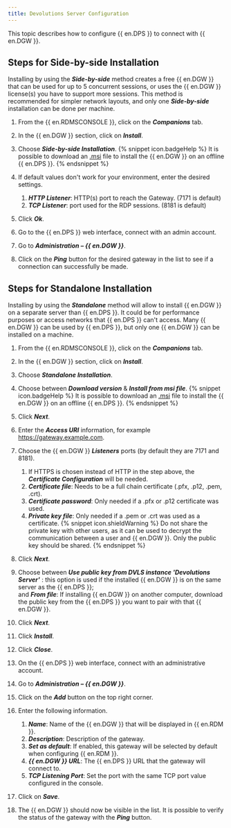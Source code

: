 ```yaml
---
title: Devolutions Server Configuration
---
```

This topic describes how to configure {{ en.DPS }} to connect with {{ en.DGW }}.  

## Steps for Side-by-side Installation 
Installing by using the ***Side-by-side*** method creates a free {{ en.DGW }} that can be used for up to 5 concurrent sessions, or uses the {{ en.DGW }} license(s) you have to support more sessions. This method is recommended for simpler network layouts, and only one ***Side-by-side*** installation can be done per machine.
1. From the {{ en.RDMSCONSOLE }}, click on the ***Companions*** tab.
1. In the {{ en.DGW }} section, click on ***Install***.
1. Choose ***Side-by-side Installation***.
{% snippet icon.badgeHelp %}
It is possible to download an [.msi](https://devolutions.net/gateway/download) file to install the {{ en.DGW }} on an offline {{ en.DPS }}.
{% endsnippet %}  

4. If default values don't work for your environment, enter the desired settings.
    1. ***HTTP Listener***: HTTP(s) port to reach the Gateway. (7171 is default)
    1. ***TCP Listener***: port used for the RDP sessions. (8181 is default)
1. Click ***Ok***.
1. Go to the {{ en.DPS }} web interface, connect with an admin account.
1. Go to ***Administration – {{ en.DGW }}***.
1. Click on the ***Ping*** button for the desired gateway in the list to see if a connection can successfully be made.

## Steps for Standalone Installation
Installing by using the ***Standalone*** method will allow to install {{ en.DGW }} on a separate server than {{ en.DPS }}. It could be for performance purposes or access networks that {{ en.DPS }} can't access. Many {{ en.DGW }} can be used by {{ en.DPS }}, but only one {{ en.DGW }} can be installed on a machine.
1. From the {{ en.RDMSCONSOLE }}, click on the ***Companions*** tab.
1. In the {{ en.DGW }} section, click on ***Install***.
1. Choose ***Standalone Installation***.
1. Choose between ***Download version*** & ***Install from msi file***.
{% snippet icon.badgeHelp %}
It is possible to download an [.msi](https://devolutions.net/gateway/download) file to install the {{ en.DGW }} on an offline {{ en.DPS }}.
{% endsnippet %}  

5. Click ***Next***.
1. Enter the ***Access URI*** information, for example https://gateway.example.com.
1. Choose the {{ en.DGW }} ***Listeners*** ports (by default they are 7171 and 8181).
    1. If HTTPS is chosen instead of HTTP in the step above, the ***Certificate Configuration*** will be needed.
    1. ***Certificate file***: Needs to be a full chain certificate (.pfx, .p12, .pem, .crt).
    1. ***Certificate password***: Only needed if a .pfx or .p12 certificate was used.
    1. ***Private key file***: Only needed if a .pem or .crt was used as a certificate.
{% snippet icon.shieldWarning %}
Do not share the private key with other users, as it can be used to decrypt the communication between a user and {{ en.DGW }}. Only the public key should be shared.
{% endsnippet %}  

8. Click ***Next***.
1. Choose between ***Use public key from DVLS instance 'Devolutions Server'*** : this option is used if the installed {{ en.DGW }} is on the same server as the {{ en.DPS }};  
and ***From file***: If installing {{ en.DGW }} on another computer, download the public key from the {{ en.DPS }} you want to pair with that {{ en.DGW }}.
1. Click ***Next***.
1. Click ***Install***. 
1. Click ***Close***.
1. On the {{ en.DPS }} web interface, connect with an administrative account.
1. Go to ***Administration – {{ en.DGW }}***.
1. Click on the ***Add*** button on the top right corner.
1. Enter the following information.
    1. ***Name***: Name of the {{ en.DGW }} that will be displayed in {{ en.RDM }}.
    1. ***Description***: Description of the gateway.
    1. ***Set as default***: If enabled, this gateway will be selected by default when configuring {{ en.RDM }}.
    1. ***{{ en.DGW }} URL***: The {{ en.DPS }} URL that the gateway will connect to.
    1. ***TCP Listening Port***: Set the port with the same TCP port value configured in the console.
1. Click on ***Save***.
1. The {{ en.DGW }} should now be visible in the list. It is possible to verify the status of the gateway with the ***Ping*** button.

